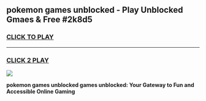 
## pokemon games unblocked - Play Unblocked Gmaes & Free #2k8d5
<h3>
<a href="https://premium.freeplayer.one?title=pokemon_games_unblocked&ref=03M">CLICK TO PLAY</a></h3>
<hr>

<h3>
<a href="https://premium.freeplayer.one?title=pokemon_games_unblocked&ref=03M">CLICK 2 PLAY</a>
  
</h3>

<a href="https://premium.freeplayer.one?title=pokemon_games_unblocked&ref=03M"><img src="https://clearcache.store/games.png"></a>


**pokemon games unblocked games unblocked: Your Gateway to Fun and Accessible Online Gaming**
